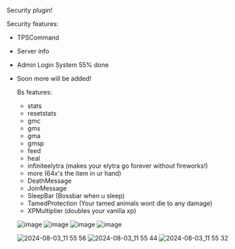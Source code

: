 Security plugin!


Security features:
- TPSCommand
- Server info
- Admin Login System 55% done
- Soon more will be added!
  
  Bs features:
  - stats
  - resetstats
  - gmc
  - gms
  - gma
  - gmsp
  - feed
  - heal
  - infiniteelytra (makes your elytra go forever without fireworks!)
  - more (64x's the item in ur hand)
  - DeathMessage
  - JoinMessage
  - SleepBar (Bossbar when u sleep)
  - TamedProtection (Your tamed animals wont die to any damage)
  - XPMultiplier (doubles your vanilla xp)
    
    


   ![image](https://github.com/5RoD/SentryX/assets/48499107/c7f08588-bcab-423e-b586-f5ab7c72afb0)
   ![image](https://github.com/5RoD/SentryX/assets/48499107/a814deed-1c79-42af-9980-b35f71c32fa7)
   ![image](https://github.com/user-attachments/assets/842c3c28-2dad-4b0c-8d97-6152277de854)
   ![image](https://github.com/user-attachments/assets/c44f2f2c-a20c-495c-941d-c15fb12e4a53)
   
  ![2024-08-03_11 55 56](https://github.com/user-attachments/assets/d3f2270e-b690-4f54-adc0-0f3e95f78fa6)
  ![2024-08-03_11 55 44](https://github.com/user-attachments/assets/6b4e0165-29e5-4156-84f0-d2e4bbd4ede1)
  ![2024-08-03_11 55 32](https://github.com/user-attachments/assets/3e201de7-73f5-4719-bf68-232a6f399d9e)
